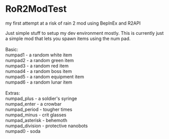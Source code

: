 # RoR2ModTest
my first attempt at a risk of rain 2 mod using BepInEx and R2API

Just simple stuff to setup my dev environment mostly. 
This is currently just a simple mod that lets you spawn items using the num pad. <br>
<br>
Basic:<br>
numpad1 - a random white item<br>
numpad2 - a random green item<br>
numpad3 - a random red item<br>
numoad4 - a random boss item<br>
numpad5 - a random equipment item<br>
numpad6 - a random lunar item<br>
<br>
Extras:<br>
numpad_plus - a soldier's syringe<br>
numpad_enter - a crowbar<br>
numpad_period - tougher times<br>
numpad_minus - crit glasses<br>
numpad_asterisk - behemoth<br>
numpad_division - protective nanobots<br>
numpad0 - soda 
